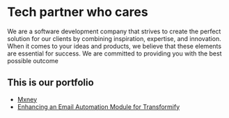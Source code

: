 # Tech partner who cares

We are a software development company that strives to create the perfect solution for our clients by combining inspiration, expertise, and innovation. When it comes to your ideas and products, we believe that these elements are essential for success. We are committed to providing you with the best possible outcome

## This is our portfolio

* [Mxney](mxney/README.md)
* [Enhancing an Email Automation Module for Transformify](transformify/README.md)
